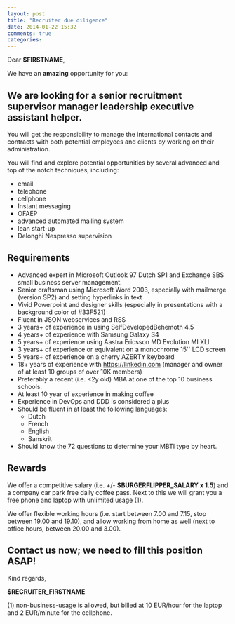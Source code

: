 ```yaml
---
layout: post
title: "Recruiter due diligence"
date: 2014-01-22 15:32
comments: true
categories: 
---
```


Dear **$FIRSTNAME**,

We have an **amazing** opportunity for you:

## We are looking for a senior recruitment supervisor manager leadership executive assistant helper.

You will get the responsibility to manage the international contacts and contracts with both potential employees and clients by working on their administration. 

You will find and explore potential opportunities by several advanced and top of the notch techniques, including:

- email
- telephone
- cellphone
- Instant messaging
- OFAEP
- advanced automated mailing system
- lean start-up
- Delonghi Nespresso supervision

## Requirements

- Advanced expert in Microsoft Outlook 97 Dutch SP1 and Exchange SBS small business server management.
- Senior craftsman using Microsoft Word 2003, especially with mailmerge (version SP2) and setting hyperlinks in text
- Vivid Powerpoint and designer skills (especially in presentations with a background color of #33F521)
- Fluent in JSON webservices and RSS
- 3 years+ of experience in using SelfDevelopedBehemoth 4.5
- 4 years+ of experience with Samsung Galaxy S4
- 5 years+ of experience using Aastra Ericsson MD Evolution MI XLI
- 3 years+ of experience or equivalent on a monochrome 15'' LCD screen
- 5 years+ of experience on a cherry AZERTY keyboard
- 18+ years of experience with https://linkedin.com (manager and owner of at least 10 groups of over 10K members)
- Preferably a recent (i.e. <2y old) MBA at one of the top 10 business schools.
- At least 10 year of experience in making coffee
- Experience in DevOps and DDD is considered a plus
- Should be fluent in at least the following languages:
  - Dutch
  - French
  - English
  - Sanskrit
- Should know the 72 questions to determine your MBTI type by heart.

## Rewards

We offer a competitive salary (i.e. +/- **$BURGERFLIPPER_SALARY x 1.5**) and a company car park free daily coffee pass.
Next to this we will grant you a free phone and laptop with unlimited usage (1).
 
We offer flexible working hours (i.e. start between 7.00 and 7.15, stop between 19.00 and 19.10), and allow working from home as well (next to office hours, between 20.00 and 3.00).

## Contact us now; we need to fill this position ASAP!

Kind regards,

**$RECRUITER_FIRSTNAME**



(1) non-business-usage is allowed, but billed at 10 EUR/hour for the laptop and 2 EUR/minute for the cellphone.